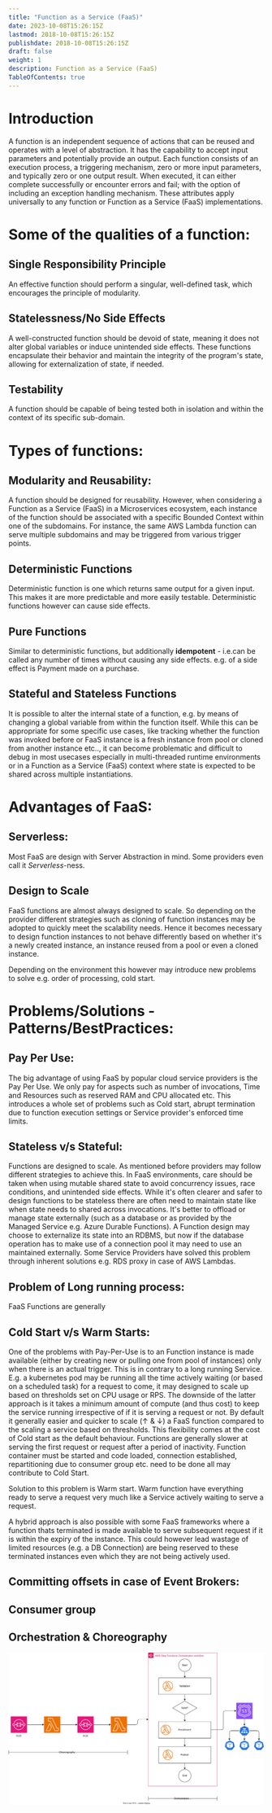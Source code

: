 ```yaml
---
title: "Function as a Service (FaaS)"
date: 2023-10-08T15:26:15Z
lastmod: 2018-10-08T15:26:15Z
publishdate: 2018-10-08T15:26:15Z
draft: false
weight: 1
description: Function as a Service (FaaS) 
TableOfContents: true
---
```


# Introduction
A function is an independent sequence of actions that can be reused and operates with a level of abstraction. It has the capability to accept input parameters and potentially provide an output. Each function consists of an execution process, a triggering mechanism, zero or more input parameters, and typically zero or one output result. When executed, it can either complete successfully or encounter errors and fail; with the option of including an exception handling mechanism. These attributes apply universally to any function or Function as a Service (FaaS) implementations.

# Some of the qualities of a function:
## Single Responsibility Principle
An effective function should perform a singular, well-defined task, which encourages the principle of modularity.
## Statelessness/No Side Effects
A well-constructed function should be devoid of state, meaning it does not alter global variables or induce unintended side effects. These functions encapsulate their behavior and maintain the integrity of the program's state, allowing for externalization of state, if needed.
## Testability
A function should be capable of being tested both in isolation and within the context of its specific sub-domain.
# Types of functions:
## Modularity and Reusability:
A function should be designed for reusability. However, when considering a Function as a Service (FaaS) in a Microservices ecosystem, each instance of the function should be associated with a specific Bounded Context within one of the subdomains. For instance, the same AWS Lambda function can serve multiple subdomains and may be triggered from various trigger points.
## Deterministic Functions
Deterministic function is one which returns same output for a given input. This makes it are more predictable and more easily testable. Deterministic functions however can cause side effects.
## Pure Functions
Similar to deterministic functions, but additionally **idempotent** - i.e.can be called any number of times without causing any side effects. e.g. of a side effect is Payment made on a purchase. 
## Stateful and Stateless Functions
It is possible to alter the internal state of a function, e.g. by means of changing a global variable from within the function itself. While this can be appropriate for some specific use cases, like tracking whether the function was invoked before or FaaS instance is a fresh instance from pool or cloned from another instance etc.., it can become problematic and difficult to debug in most usecases especially in multi-threaded runtime environments or in a Function as a Service (FaaS) context where state is expected to be shared across multiple instantiations.

# Advantages of FaaS:
## Serverless:
Most FaaS are design with Server Abstraction in mind. Some providers even call it *Serverless*-ness.
## Design to Scale
FaaS functions are almost always designed to scale. So depending on the provider different strategies such as cloning of function instances may be adopted to quickly meet the scalability needs. Hence it becomes necessary to design function instances to not behave differently based on whether it's a newly created instance, an instance reused from a pool or even a cloned instance.

Depending on the environment this however may introduce new problems to solve e.g. order of processing, cold start.
# Problems/Solutions - Patterns/BestPractices:
## Pay Per Use:
The big advantage of using FaaS by popular cloud service providers is the Pay Per Use. We only pay for aspects such as number of invocations, Time and Resources such as reserved RAM and CPU allocated etc. This introduces a whole set of problems such as Cold start, abrupt termination due to function execution settings or Service provider's enforced time limits.
## Stateless v/s Stateful: 
Functions are designed to scale. As mentioned before providers may follow different strategies to achieve this. In FaaS environments, care should be taken when using mutable shared state to avoid concurrency issues, race conditions, and unintended side effects. While it's often clearer and safer to design functions to be stateless there are often need to maintain state like when state needs to shared across invocations. It's better to offload or manage state externally (such as a database or as provided by the Managed Service e.g. Azure Durable Functions).
A Function design may choose to externalize its state into an RDBMS, but now if the database operation has to make use of a connection pool it may need to use an maintained externally. Some Service Providers have solved this problem through inherent solutions e.g. RDS proxy in case of AWS Lambdas.
## Problem of Long running process:
FaaS Functions are generally 
## Cold Start v/s Warm Starts:
One of the problems with Pay-Per-Use is to an Function instance is made available (either by creating new or pulling one from pool of instances) only when there is an actual trigger. This is in contrary to a long running Service. E.g. a kubernetes pod may be running all the time actively waiting (or based on a scheduled task) for a request to come, it may designed to scale up based on thresholds set on CPU usage or RPS. The downside of the latter approach is it takes a minimum amount of compute (and thus cost) to keep the service running irrespective of if it is serving a request or not. By default it generally easier and quicker to scale (↑ & ↓) a FaaS function compared to the scaling a service based on thresholds.
This flexibility comes at the cost of Cold start as the default behaviour. Functions are generally slower at serving the first request or request after a period of inactivity. Function container must be started and code loaded, connection established, repartitioning due to consumer group etc. need to be done all may contribute to Cold Start.

Solution to this problem is Warm start. Warm function have everything ready to serve a request very much like a Service actively waiting to serve a request.

A hybrid approach is also possible with some FaaS frameworks where a function thats terminated is made available to serve subsequent request if it is within the expiry of the instance. This could however lead wastage of  limited resources (e.g. a DB Connection) are being reserved to these terminated instances even which they are not being actively used.
## Committing offsets in case of Event Brokers:
## Consumer group 
## Orchestration & Choreography
![AWS example](./FaaS%20Choreography%20&%20Orchestration.drawio.svg)
